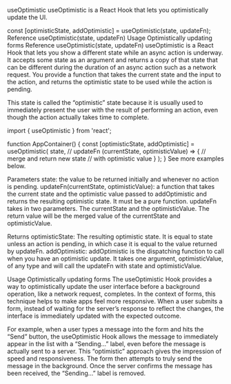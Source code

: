 useOptimistic
useOptimistic is a React Hook that lets you optimistically update the UI.

  const [optimisticState, addOptimistic] = useOptimistic(state, updateFn);
Reference
useOptimistic(state, updateFn)
Usage
Optimistically updating forms
Reference 
useOptimistic(state, updateFn) 
useOptimistic is a React Hook that lets you show a different state while an async action is underway. 
It accepts some state as an argument and returns a copy of that state that can be different during the duration of an async action such as a network request. 
You provide a function that takes the current state and the input to the action, and returns the optimistic state to be used while the action is pending.

This state is called the “optimistic” state because it is usually used to immediately present the user with the result of performing an action, 
even though the action actually takes time to complete.

import { useOptimistic } from 'react';

function AppContainer() {
  const [optimisticState, addOptimistic] = useOptimistic(
    state,
    // updateFn
    (currentState, optimisticValue) => {
      // merge and return new state
      // with optimistic value
    }
  );
}
See more examples below.

Parameters 
state: the value to be returned initially and whenever no action is pending.
updateFn(currentState, optimisticValue): a function that takes the current state and the optimistic value passed to addOptimistic and returns the resulting optimistic state.
It must be a pure function. updateFn takes in two parameters. The currentState and the optimisticValue. 
The return value will be the merged value of the currentState and optimisticValue.

Returns 
optimisticState: The resulting optimistic state. It is equal to state unless an action is pending, in which case it is equal to the value returned by updateFn.
addOptimistic: addOptimistic is the dispatching function to call when you have an optimistic update. It takes one argument,
optimisticValue, of any type and will call the updateFn with state and optimisticValue.

Usage 
Optimistically updating forms 
The useOptimistic Hook provides a way to optimistically update the user interface before a background operation, like a network request, completes. 
In the context of forms, this technique helps to make apps feel more responsive. When a user submits a form, 
instead of waiting for the server’s response to reflect the changes, the interface is immediately updated with the expected outcome.

For example, when a user types a message into the form and hits the “Send” button, 
the useOptimistic Hook allows the message to immediately appear in the list with a “Sending…” label,
even before the message is actually sent to a server. This “optimistic” approach gives the impression of speed and responsiveness. 
The form then attempts to truly send the message in the background. Once the server confirms the message has been received, the “Sending…” label is removed.
